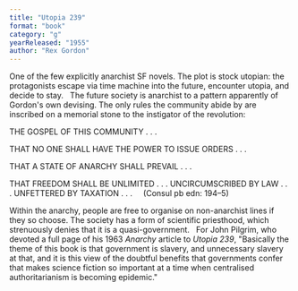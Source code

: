 ```yaml
---
title: "Utopia 239"
format: "book"
category: "g"
yearReleased: "1955"
author: "Rex Gordon"
---
```

One of the few explicitly anarchist SF novels. The plot is stock utopian: the protagonists escape via time machine into the future, encounter utopia, and decide to stay.
 
The future society is anarchist to a pattern apparently of Gordon's own devising. The only rules the community abide by are inscribed on a memorial stone to the instigator of the revolution:

THE GOSPEL OF THIS COMMUNITY . . .
 
THAT NO ONE SHALL HAVE THE POWER TO ISSUE ORDERS . . . 
 
THAT A STATE OF ANARCHY SHALL PREVAIL . . . 
 
THAT FREEDOM SHALL BE UNLIMITED . . . UNCIRCUMSCRIBED BY LAW . . . UNFETTERED BY TAXATION . . .
    
(Consul pb edn: 194–5)
 

Within the anarchy, people are free to organise on non-anarchist lines if they so choose. The society has a form of scientific priesthood, which strenuously denies that it is a quasi-government.
 
For John Pilgrim, who devoted a full page of  his 1963 _Anarchy_ article to _Utopia 239_, "Basically the theme of this  book is that government is slavery, and unnecessary slavery at that, and it is  this view of the doubtful benefits that governments confer that makes science  fiction so important at a time when centralised authoritarianism is becoming  epidemic."
 
